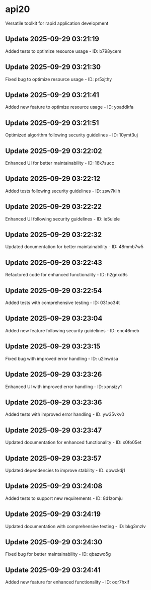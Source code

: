 # api20
Versatile toolkit for rapid application development

## Update 2025-09-29 03:21:19
Added tests to optimize resource usage - ID: b798ycem


## Update 2025-09-29 03:21:30
Fixed bug to optimize resource usage - ID: pr5xjthy


## Update 2025-09-29 03:21:41
Added new feature to optimize resource usage - ID: yoaddkfa


## Update 2025-09-29 03:21:51
Optimized algorithm following security guidelines - ID: 10ymt3uj


## Update 2025-09-29 03:22:02
Enhanced UI for better maintainability - ID: 16k7succ


## Update 2025-09-29 03:22:12
Added tests following security guidelines - ID: zsw7klih


## Update 2025-09-29 03:22:22
Enhanced UI following security guidelines - ID: ie5uiele


## Update 2025-09-29 03:22:32
Updated documentation for better maintainability - ID: 48mmb7w5


## Update 2025-09-29 03:22:43
Refactored code for enhanced functionality - ID: h2gnxd9s


## Update 2025-09-29 03:22:54
Added tests with comprehensive testing - ID: 031po34t


## Update 2025-09-29 03:23:04
Added new feature following security guidelines - ID: enc46meb


## Update 2025-09-29 03:23:15
Fixed bug with improved error handling - ID: u2lnwdsa


## Update 2025-09-29 03:23:26
Enhanced UI with improved error handling - ID: xonsizy1


## Update 2025-09-29 03:23:36
Added tests with improved error handling - ID: yw35vkv0


## Update 2025-09-29 03:23:47
Updated documentation for enhanced functionality - ID: x0fo05et


## Update 2025-09-29 03:23:57
Updated dependencies to improve stability - ID: qpwckdj1


## Update 2025-09-29 03:24:08
Added tests to support new requirements - ID: 8d1zomju


## Update 2025-09-29 03:24:19
Updated documentation with comprehensive testing - ID: bkg3mzlv


## Update 2025-09-29 03:24:30
Fixed bug for better maintainability - ID: qbazwo5g


## Update 2025-09-29 03:24:41
Added new feature for enhanced functionality - ID: oqr7hxlf

